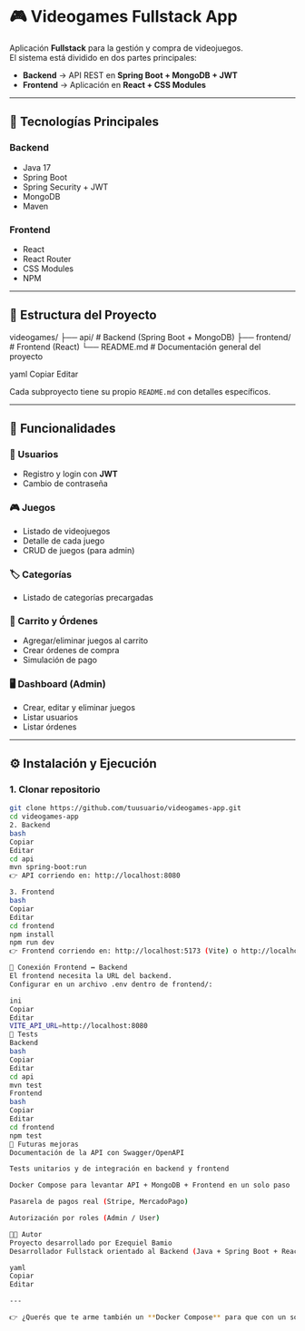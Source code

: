 # 🎮 Videogames Fullstack App

Aplicación **Fullstack** para la gestión y compra de videojuegos.  
El sistema está dividido en dos partes principales:

- **Backend** → API REST en **Spring Boot + MongoDB + JWT**  
- **Frontend** → Aplicación en **React + CSS Modules**

---

## 🚀 Tecnologías Principales
### Backend
- Java 17  
- Spring Boot  
- Spring Security + JWT  
- MongoDB  
- Maven  

### Frontend
- React  
- React Router  
- CSS Modules  
- NPM  

---

## 📂 Estructura del Proyecto
videogames/
├── api/ # Backend (Spring Boot + MongoDB)
├── frontend/ # Frontend (React)
└── README.md # Documentación general del proyecto

yaml
Copiar
Editar

Cada subproyecto tiene su propio `README.md` con detalles específicos.

---

## 🔑 Funcionalidades
### 👤 Usuarios
- Registro y login con **JWT**  
- Cambio de contraseña  

### 🎮 Juegos
- Listado de videojuegos  
- Detalle de cada juego  
- CRUD de juegos (para admin)  

### 🏷 Categorías
- Listado de categorías precargadas  

### 🛒 Carrito y Órdenes
- Agregar/eliminar juegos al carrito  
- Crear órdenes de compra  
- Simulación de pago  

### 🖥 Dashboard (Admin)
- Crear, editar y eliminar juegos  
- Listar usuarios  
- Listar órdenes  

---

## ⚙️ Instalación y Ejecución

### 1. Clonar repositorio
```bash
git clone https://github.com/tuusuario/videogames-app.git
cd videogames-app
2. Backend
bash
Copiar
Editar
cd api
mvn spring-boot:run
👉 API corriendo en: http://localhost:8080

3. Frontend
bash
Copiar
Editar
cd frontend
npm install
npm run dev
👉 Frontend corriendo en: http://localhost:5173 (Vite) o http://localhost:3000 (CRA)

🔗 Conexión Frontend ↔ Backend
El frontend necesita la URL del backend.
Configurar en un archivo .env dentro de frontend/:

ini
Copiar
Editar
VITE_API_URL=http://localhost:8080
🧪 Tests
Backend
bash
Copiar
Editar
cd api
mvn test
Frontend
bash
Copiar
Editar
cd frontend
npm test
📖 Futuras mejoras
Documentación de la API con Swagger/OpenAPI

Tests unitarios y de integración en backend y frontend

Docker Compose para levantar API + MongoDB + Frontend en un solo paso

Pasarela de pagos real (Stripe, MercadoPago)

Autorización por roles (Admin / User)

👨‍💻 Autor
Proyecto desarrollado por Ezequiel Bamio
Desarrollador Fullstack orientado al Backend (Java + Spring Boot + React)

yaml
Copiar
Editar

---

👉 ¿Querés que te arme también un **Docker Compose** para que con un solo comando levantes `backend + Mongo + frontend`? Eso quedaría muy pro para tu portfolio.